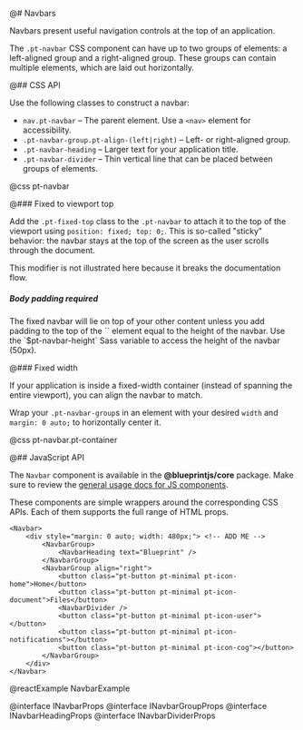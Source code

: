@# Navbars

Navbars present useful navigation controls at the top of an application.

The `.pt-navbar` CSS component can have up to two groups of elements: a left-aligned group and a
right-aligned group. These groups can contain multiple elements, which are laid out horizontally.

@## CSS API

Use the following classes to construct a navbar:

- `nav.pt-navbar` &ndash; The parent element. Use a `<nav>` element for accessibility.
- `.pt-navbar-group.pt-align-(left|right)` &ndash; Left- or right-aligned group.
- `.pt-navbar-heading` &ndash; Larger text for your application title.
- `.pt-navbar-divider` &ndash; Thin vertical line that can be placed between groups of elements.

@css pt-navbar

@### Fixed to viewport top

Add the `.pt-fixed-top` class to the `.pt-navbar` to attach it to the top of the viewport using
`position: fixed; top: 0;`. This is so-called "sticky" behavior: the navbar stays at the top of the
screen as the user scrolls through the document.

This modifier is not illustrated here because it breaks the documentation flow.

<div class="pt-callout pt-intent-danger pt-icon-error">
    <h5>Body padding required</h5>
    The fixed navbar will lie on top of your other content unless you add padding to the top of the
    `<body>` element equal to the height of the navbar. Use the `$pt-navbar-height` Sass variable to
    access the height of the navbar (50px).
</div>

@### Fixed width

If your application is inside a fixed-width container (instead of spanning the entire viewport), you
can align the navbar to match.

Wrap your `.pt-navbar-group`s in an element with your desired `width` and `margin: 0 auto;` to
horizontally center it.

@css pt-navbar.pt-container

@## JavaScript API

The `Navbar` component is available in the __@blueprintjs/core__ package.
Make sure to review the [general usage docs for JS components](#blueprint.usage).

These components are simple wrappers around the corresponding CSS APIs. Each of them supports the full range of HTML props.

```
<Navbar>
    <div style="margin: 0 auto; width: 480px;"> <!-- ADD ME -->
        <NavbarGroup>
            <NavbarHeading text="Blueprint" />
        </NavbarGroup>
        <NavbarGroup align="right">
            <button class="pt-button pt-minimal pt-icon-home">Home</button>
            <button class="pt-button pt-minimal pt-icon-document">Files</button>
            <NavbarDivider />
            <button class="pt-button pt-minimal pt-icon-user"></button>
            <button class="pt-button pt-minimal pt-icon-notifications"></button>
            <button class="pt-button pt-minimal pt-icon-cog"></button>
        </NavbarGroup>
    </div>
</Navbar>
```

@reactExample NavbarExample

@interface INavbarProps
@interface INavbarGroupProps
@interface INavbarHeadingProps
@interface INavbarDividerProps
